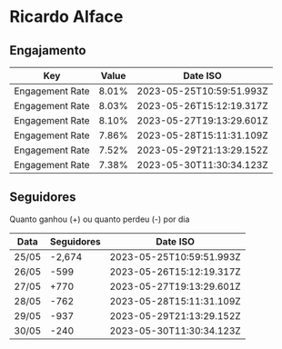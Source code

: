 # Ricardo Alface

## Engajamento

| Key             | Value | Date ISO                 |
| --------------- | ----- | ------------------------ |
| Engagement Rate | 8.01% | 2023-05-25T10:59:51.993Z |
| Engagement Rate | 8.03% | 2023-05-26T15:12:19.317Z |
| Engagement Rate | 8.10% | 2023-05-27T19:13:29.601Z |
| Engagement Rate | 7.86% | 2023-05-28T15:11:31.109Z |
| Engagement Rate | 7.52% | 2023-05-29T21:13:29.152Z |
| Engagement Rate | 7.38% | 2023-05-30T11:30:34.123Z |

## Seguidores

Quanto ganhou (+) ou quanto perdeu (-) por dia

| Data  | Seguidores | Date ISO                 |
| ----- | ---------- | ------------------------ |
| 25/05 | -2,674     | 2023-05-25T10:59:51.993Z |
| 26/05 | -599       | 2023-05-26T15:12:19.317Z |
| 27/05 | +770       | 2023-05-27T19:13:29.601Z |
| 28/05 | -762       | 2023-05-28T15:11:31.109Z |
| 29/05 | -937       | 2023-05-29T21:13:29.152Z |
| 30/05 | -240       | 2023-05-30T11:30:34.123Z |